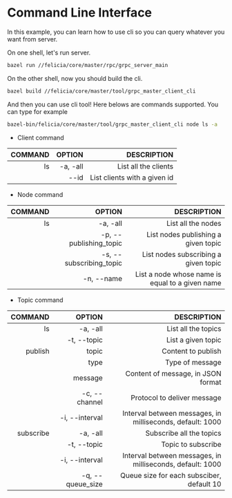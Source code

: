 # Command Line Interface

In this example, you can learn how to use cli so you can query whatever you want from server.

On one shell, let's run server.

```bash
bazel run //felicia/core/master/rpc/grpc_server_main
```

On the other shell, now you should build the cli.

```bash
bazel build //felicia/core/master/tool/grpc_master_client_cli
```

And then you can use cli tool! Here belows are commands supported. You can type for example

```bash
bazel-bin/felicia/core/master/tool/grpc_master_client_cli node ls -a
```

* Client command

| COMMAND  | OPTION                  | DESCRIPTION                  |
| -------: | ----------------------: | ---------------------------: |
| ls       | -a, -all                | List all the clients         |
|          | --id                    | List clients with a given id |

* Node command

| COMMAND  | OPTION                  | DESCRIPTION                                     |
| -------: | ----------------------: | ----------------------------------------------: |
| ls       | -a, -all                | List all the nodes                              |
|          | -p, --publishing_topic  | List nodes publishing a given topic             |
|          | -s, --subscribing_topic | List nodes subscribing a given topic            |
|          | -n, --name              | List a node whose name is equal to a given name |


* Topic command

| COMMAND   | OPTION                  | DESCRIPTION                                               |
| --------: | ----------------------: | --------------------------------------------------------: |
| ls        | -a, -all                | List all the topics                                       |
|           | -t, --topic             | List a given topic                                        |
| publish   | topic                   | Content to publish                                        |
|           | type                    | Type of message                                           |
|           | message                 | Content of message, in JSON format                        |
|           | -c, --channel           | Protocol to deliver message                               |
|           | -i, --interval          | Interval between messages, in milliseconds, default: 1000 |
| subscribe | -a, -all                | Subscribe all the topics                                  |
|           | -t, --topic             | Topic to subscribe                                        |
|           | -i, --interval          | Interval between messages, in milliseconds, default: 1000 |
|           | -q, --queue_size        | Queue size for each subsciber, default 10                 |

